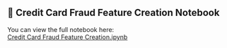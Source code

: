 ## 📘 Credit Card Fraud Feature Creation Notebook

You can view the full notebook here:  
[Credit Card Fraud Feature Creation.ipynb](%20Feature%20Creation.ipynb)